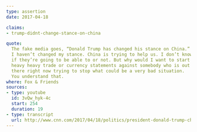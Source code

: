 ```yaml
---
type: assertion
date: 2017-04-18

claims:
- trump-didnt-change-stance-on-china

quote:
  The fake media goes, “Donald Trump has changed his stance on China.”
  I haven’t changed my stance. China is trying to help us. I don’t know
  if they’re going to be able to or not. But why would I want to start
  heavy heavy trade or currency statements against somebody who is out
  there right now trying to stop what could be a very bad situation.
  You understand that.
where: Fox & Friends
sources:
- type: youtube
  id: 3vQw_hyk-4c
  start: 254
  duration: 19
- type: transcript
  url: http://www.cnn.com/2017/04/18/politics/president-donald-trump-chinese-president-xi-friendly/index.html
---
```

